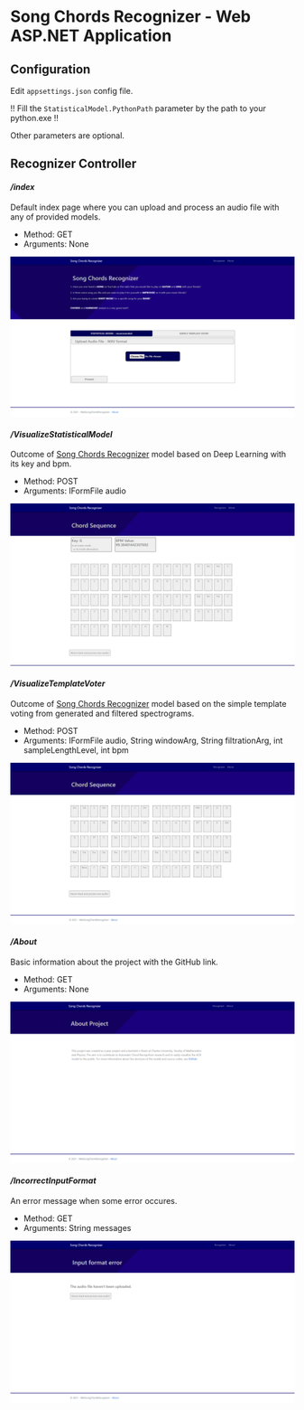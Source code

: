 # Song Chords Recognizer - Web ASP.NET Application

## Configuration
Edit ```appsettings.json``` config file.

!! Fill the ```StatisticalModel.PythonPath``` parameter by the path to your python.exe !!

Other parameters are optional.


## Recognizer Controller

#### ***/index***

Default index page where you can upload and process an audio file with any of provided models.

- Method: GET
- Arguments: None

![index prtsc](./docs/imgs/index.png)


#### ***/VisualizeStatisticalModel***
Outcome of [Song Chords Recognizer](../ACR_Pipeline/ReadMe.md) model based on Deep Learning with its key and bpm.

- Method: POST
- Arguments: IFormFile audio

![VisualizeStatisticalModel prtsc](./docs/imgs/VisualizeStatisticalModel.png)


#### ***/VisualizeTemplateVoter***
Outcome of [Song Chords Recognizer](./SongChordsRecognizer/ReadMe.md) model based on the simple template voting from generated and filtered spectrograms.

- Method: POST
- Arguments: IFormFile audio, String windowArg, String filtrationArg, int sampleLengthLevel, int bpm

![VisualizeTemplateVoter prtsc](./docs/imgs/VisualizeTemplateVoter.png)


#### ***/About***
Basic information about the project with the GitHub link.

- Method: GET
- Arguments: None

![About prtsc](./docs/imgs/About.png)


#### */IncorrectInputFormat*
An error message when some error occures.

- Method: GET
- Arguments: String messages

![IncorrectInputFormat prtsc](./docs/imgs/IncorrectInputFormat.png)

